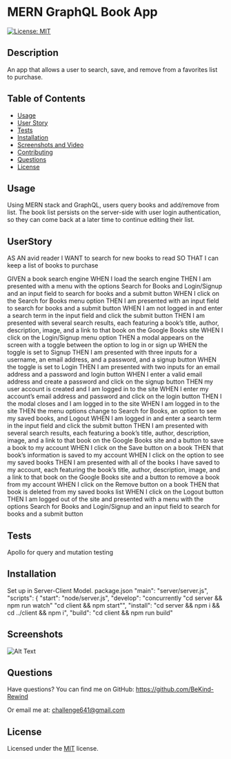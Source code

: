 # MERN GraphQL Book App

[![License: MIT](https://img.shields.io/badge/License-MIT-yellow.svg)](https://choosealicense.com/licenses/mit/)

## Description
An app that allows a user to search, save, and remove from a favorites list to purchase.

## Table of Contents
  - [Usage](#usage)
  - [User Story](#userstory)  
  - [Tests](#tests)
  - [Installation](#installation)
  - [Screenshots and Video](#screenshots)
  - [Contributing](#contributing)
  - [Questions](#questions)
  - [License](#license)
      


## Usage
Using MERN stack and GraphQL, users query books and add/remove from list. The book list persists on the server-side with user login authentication, so they can come back at a later time to continue editing their list. 

## UserStory
  AS AN avid reader
  I WANT to search for new books to read
  SO THAT I can keep a list of books to purchase

  GIVEN a book search engine
  WHEN I load the search engine
  THEN I am presented with a menu with the options Search for Books and Login/Signup and an input field to search for books and a submit button
  WHEN I click on the Search for Books menu option
  THEN I am presented with an input field to search for books and a submit button
  WHEN I am not logged in and enter a search term in the input field and click the submit button
  THEN I am presented with several search results, each featuring a book’s title, author, description, image, and a link to that book on the Google Books site
  WHEN I click on the Login/Signup menu option
  THEN a modal appears on the screen with a toggle between the option to log in or sign up
  WHEN the toggle is set to Signup
  THEN I am presented with three inputs for a username, an email address, and a password, and a signup button
  WHEN the toggle is set to Login
  THEN I am presented with two inputs for an email address and a password and login button
  WHEN I enter a valid email address and create a password and click on the signup button
  THEN my user account is created and I am logged in to the site
  WHEN I enter my account’s email address and password and click on the login button
  THEN I the modal closes and I am logged in to the site
  WHEN I am logged in to the site
  THEN the menu options change to Search for Books, an option to see my saved books, and Logout
  WHEN I am logged in and enter a search term in the input field and click the submit button
  THEN I am presented with several search results, each featuring a book’s title, author, description, image, and a link to that book on the Google Books site and a button to save a book to my account
  WHEN I click on the Save button on a book
  THEN that book’s information is saved to my account
  WHEN I click on the option to see my saved books
  THEN I am presented with all of the books I have saved to my account, each featuring the book’s title, author, description, image, and a link to that book on the Google Books site and a button to remove a book from my account
  WHEN I click on the Remove button on a book
  THEN that book is deleted from my saved books list
  WHEN I click on the Logout button
  THEN I am logged out of the site and presented with a menu with the options Search for Books and Login/Signup and an input field to search for books and a submit button




## Tests
Apollo for query and mutation testing



## Installation
Set up in Server-Client Model. package.json "main": "server/server.js", "scripts": { "start": "node/server.js", "develop": "concurrently \"cd server && npm run watch\" \"cd client && npm start\"", "install": "cd server && npm i && cd ../client && npm i", "build": "cd client && npm run build"


## Screenshots

![Alt Text](./images/screenshot.png)



## Questions

Have questions?
You can find me on GitHub:
https://github.com/BeKind-Rewind

Or email me at:
challenge641@gmail.com


## License

Licensed under the [MIT](https://choosealicense.com/licenses/mit/) license.
    